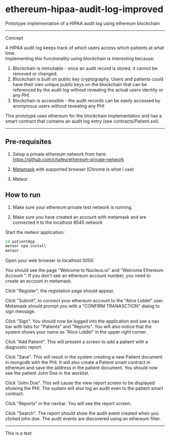 # ethereum-hipaa-audit-log-improved

Prototype implementation of a HIPAA audit log using ethereum blockchain

------------------  
Concept

A HIPAA audit log keeps track of which users access which patients at what time.  
Implementing this functionality using blockchain is interesting because:

1. Blockchain is immutable - once an audit record is stored, it cannot be
   removed or changed.   
2. Blockchain is built on public key cryptography.  Users and patients could
   have their own unique public keys on the blockchain that can be referenced
   by the audit log without revealing the actual users identity or any PHI.
3. Blockchain is accessible - the audit records can be easily accessed by
   anonymous users without revealing any PHI

This prototype uses ethereum for the blockchain implementation and has a
smart contract that contains an audit log entry (see contracts/Patient.sol).  

------------------  
Pre-requisites
------------------  

1) Setup a private ethereum network from here: https://github.com/chafey/ethereum-private-network

2) [Metamask](https://metamask.io/) with supported browser (Chrome is what I use)

3) Meteor

How to run
------------------  

1) Make sure your ethereum private test network is running.  

2) Make sure you have created an account with metamask and are connected it to the
localhost 8545 network

Start the meteor application:

```bash
cd patientApp  
meteor npm install  
meteor  
```

Open your web browser to localhost:3000

You should see the page "Welcome to Nucleus.io" and
"Welcome Ethereum Account <your account number>".  If you don't see an ethereum
account number, you need to create an account in metamask.

Click "Register", the registation page should appear.

Click "Submit", to connect your ethereum account to the "Alice Liddel" user.  
Metamask should prompt you with a "CONFIRM TRANASCTION" dialog to sign message.

Click "Sign".  You should now be logged into the application and see a
nav bar with tabs for "Patients" and "Reports".  You will also notice that
the system shows your name as "Alice Liddel" in the upper right corner.

Click "Add Patient".  This will present a screen to add a patient with a
diagnostic report.  

Click "Save".  This will result in the system creating a new Patient document
in mongodb with the PHI.  It will also create a Patient smart contract in
ethereum and save the address in the patient document.  You should now see
the patient John Doe in the worklist.  

Click "John Doe".  This will cause the view report screen to be displayed showing
the PHI.  The system will also log an audit even to the patient smart contract.

Click "Reports" in the navbar.  You will see the report screen.  

Click "Search".  The report should show the audit event created when you clicked
john doe.  The audit events are discovered using an ethereum filter.


------------------  
This is a test   




